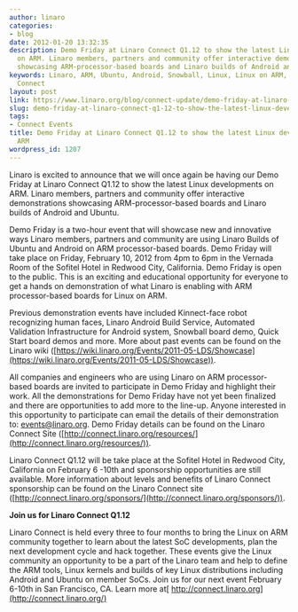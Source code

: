 ```yaml
---
author: linaro
categories:
- blog
date: 2012-01-20 13:32:35
description: Demo Friday at Linaro Connect Q1.12 to show the latest Linux developments
  on ARM. Linaro members, partners and community offer interactive demonstrations
  showcasing ARM-processor-based boards and Linaro builds of Android and Ubuntu.
keywords: Linaro, ARM, Ubuntu, Android, Snowball, Linux, Linux on ARM, ARM SOCs, Linaro
  Connect
layout: post
link: https://www.linaro.org/blog/connect-update/demo-friday-at-linaro-connect-q1-12-to-show-the-latest-linux-developments-on-arm/
slug: demo-friday-at-linaro-connect-q1-12-to-show-the-latest-linux-developments-on-arm
tags:
- Connect Events
title: Demo Friday at Linaro Connect Q1.12 to show the latest Linux developments on
  ARM
wordpress_id: 1207
---
```


Linaro is excited to announce that we will once again be having our Demo Friday at Linaro Connect Q1.12 to show the latest Linux developments on ARM. Linaro members, partners and community offer interactive demonstrations showcasing ARM-processor-based boards and Linaro builds of Android and Ubuntu.

Demo Friday is a two-hour event that will showcase new and innovative ways Linaro members, partners and community are using Linaro Builds of Ubuntu and Android on ARM processor-based boards. Demo Friday will take place on Friday, February 10, 2012 from 4pm to 6pm in the Vernada Room of the Sofitel Hotel in Redwood City, California. Demo Friday is open to the public. This is an exciting and educational opportunity for everyone to get a hands on demonstration of what Linaro is enabling with ARM processor-based boards for Linux on ARM.

Previous demonstration events have included Kinnect-face robot recognizing human faces, Linaro Android Build Service, Automated Validation Infrastructure for Android system, Snowball board demo, Quick Start board demos and more. More about past events can be found on the Linaro wiki ([https://wiki.linaro.org/Events/2011-05-LDS/Showcase](https://wiki.linaro.org/Events/2011-05-LDS/Showcase)).

All companies and engineers who are using Linaro on ARM processor-based boards are invited to participate in Demo Friday and highlight their work. All the demonstrations for Demo Friday have not yet been finalized and there are opportunities to add more to the line-up. Anyone interested in this opportunity to participate can email the details of their demonstration to: events@linaro.org. Demo Friday details can be found on the Linaro Connect Site ([http://connect.linaro.org/resources/](http://connect.linaro.org/resources/)).

Linaro Connect Q1.12 will be take place at the Sofitel Hotel in Redwood City, California on February 6 -10th and sponsorship opportunities are still available. More information about levels and benefits of Linaro Connect sponsorship can be found on the Linaro Connect site ([http://connect.linaro.org/sponsors/](http://connect.linaro.org/sponsors/)).


**Join us for Linaro Connect Q1.12**

Linaro Connect is held every three to four months to bring the Linux on ARM community together to learn about the latest SoC developments, plan the next development cycle and hack together. These events give the Linux community an opportunity to be a part of the Linaro team and help to define the ARM tools, Linux kernels and builds of key Linux distributions including Android and Ubuntu on member SoCs. Join us for our next event February 6-10th in San Francisco, CA. Learn more at[ http://connect.linaro.org](http://connect.linaro.org/)